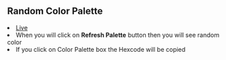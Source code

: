 <h2>Random Color Palette</h2>

<li><a href="https://rana-web-dev.github.io/Random-Color-Palette/">Live</a></li>
<li>When you will click on <b>Refresh Palette</b> button then you will see random color</li>
<li>If you click on Color Palette box the Hexcode will be copied</li>

